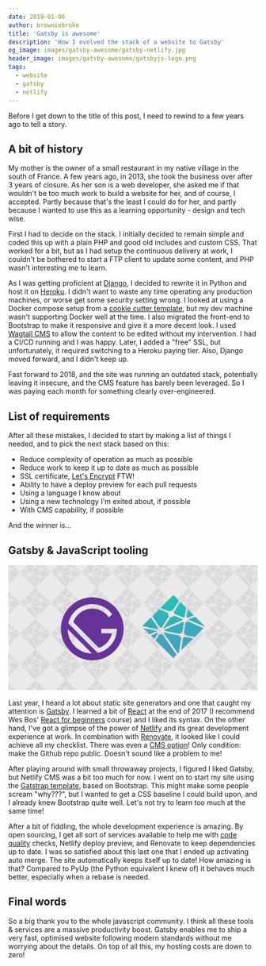 ```yaml
---
date: 2019-01-06
author: browniebroke
title: 'Gatsby is awesome'
description: 'How I evolved the stack of a website to Gatsby'
og_image: images/gatsby-awesome/gatsby-netlify.jpg
header_image: images/gatsby-awesome/gatsbyjs-logo.png
tags:
  - website
  - gatsby
  - netlify
---
```


Before I get down to the title of this post, I need to rewind to a few years ago to tell a story.

## A bit of history

My mother is the owner of a small restaurant in my native village in the south of France. A few years ago, in 2013, she took the business over after 3 years of closure. As her son is a web developer, she asked me if that wouldn't be too much work to build a website for her, and of course, I accepted. Partly because that's the least I could do for her, and partly because I wanted to use this as a learning opportunity - design and tech wise.

First I had to decide on the stack. I initially decided to remain simple and coded this up with a plain PHP and good old includes and custom CSS. That worked for a bit, but as I had setup the continuous delivery at work, I couldn't be bothered to start a FTP client to update some content, and PHP wasn't interesting me to learn.

As I was getting proficient at [Django](https://www.djangoproject.com/), I decided to rewrite it in Python and host it on [Heroku](https://www.heroku.com/). I didn't want to waste any time operating any production machines, or worse get some security setting wrong. I looked at using a Docker compose setup from a [cookie cutter template](https://github.com/pydanny/cookiecutter-django), but my dev machine wasn't supporting Docker well at the time. I also migrated the front-end to Bootstrap to make it responsive and give it a more decent look. I used [Wagtail CMS](https://wagtail.io/) to allow the content to be edited without my intervention. I had a CI/CD running and I was happy. Later, I added a "free" SSL, but unfortunately, it required switching to a Heroku paying tier. Also, Django moved forward, and I didn't keep up.

Fast forward to 2018, and the site was running an outdated stack, potentially leaving it insecure, and the CMS feature has barely been leveraged. So I was paying each month for something clearly over-engineered.

## List of requirements

After all these mistakes, I decided to start by making a list of things I needed, and to pick the next stack based on this:

- Reduce complexity of operation as much as possible
- Reduce work to keep it up to date as much as possible
- SSL certificate, [Let's Encrypt](https://letsencrypt.org/) FTW!
- Ability to have a deploy preview for each pull requests
- Using a language I know about
- Using a new technology I'm exited about, if possible
- With CMS capability, if possible

And the winner is...

## Gatsby & JavaScript tooling

![Gatsby + Netlify](images/gatsby-awesome/gatsby-netlify.jpg 'Gatsby Netlify')

Last year, I heard a lot about static site generators and one that caught my attention is [Gatsby](https://www.gatsbyjs.org/). I learned a bit of [React](https://reactjs.org/) at the end of 2017 (I recommend Wes Bos' [React for beginners](https://reactforbeginners.com/) course) and I liked its syntax. On the other hand, I've got a glimpse of the power of [Netlify](https://www.netlify.com/) and its great development experience at work. In combination with [Renovate](https://renovatebot.com/), it looked like I could achieve all my checklist. There was even a [CMS option](https://www.netlifycms.org/)! Only condition: make the Github repo public. Doesn't sound like a problem to me!

After playing around with small throwaway projects, I figured I liked Gatsby, but Netlify CMS was a bit too much for now. I went on to start my site using the [Gatstrap template](https://github.com/jaxx2104/gatsby-starter-bootstrap), based on Bootstrap. This might make some people scream "why???", but I wanted to get a CSS baseline I could build upon, and I already knew Bootstrap quite well. Let's not try to learn too much at the same time!

After a bit of fiddling, the whole development experience is amazing. By open sourcing, I get all sort of services available to help me with [code quality](https://lgtm.com/) checks, Netlify deploy preview, and Renovate to keep dependencies up to date. I was so satisfied about this last one that I ended up activating auto merge. The site automatically keeps itself up to date! How amazing is that? Compared to PyUp (the Python equivalent I knew of) it behaves much better, especially when a rebase is needed.

## Final words

So a big thank you to the whole javascript community. I think all these tools & services are a massive productivity boost. Gatsby enables me to ship a very fast, optimised website following modern standards without me worrying about the details. On top of all this, my hosting costs are down to zero!

